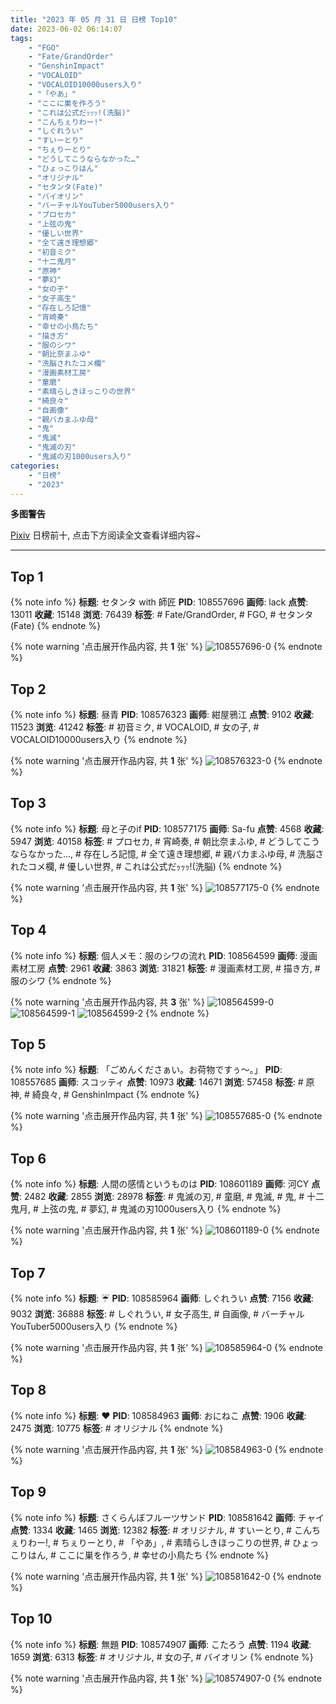 ```yaml
---
title: "2023 年 05 月 31 日 日榜 Top10"
date: 2023-06-02 06:14:07
tags:
    - "FGO"
    - "Fate/GrandOrder"
    - "GenshinImpact"
    - "VOCALOID"
    - "VOCALOID10000users入り"
    - "「やあ」"
    - "ここに巣を作ろう"
    - "これは公式だｯｯｯ!(洗脳)"
    - "こんちぇりわー!"
    - "しぐれうい"
    - "すいーとり"
    - "ちぇりーとり"
    - "どうしてこうならなかった…"
    - "ひょっこりはん"
    - "オリジナル"
    - "セタンタ(Fate)"
    - "バイオリン"
    - "バーチャルYouTuber5000users入り"
    - "プロセカ"
    - "上弦の鬼"
    - "優しい世界"
    - "全て遠き理想郷"
    - "初音ミク"
    - "十二鬼月"
    - "原神"
    - "夢幻"
    - "女の子"
    - "女子高生"
    - "存在しろ記憶"
    - "宵崎奏"
    - "幸せの小鳥たち"
    - "描き方"
    - "服のシワ"
    - "朝比奈まふゆ"
    - "洗脳されたコメ欄"
    - "漫画素材工房"
    - "童磨"
    - "素晴らしきほっこりの世界"
    - "綺良々"
    - "自画像"
    - "親バカまふゆ母"
    - "鬼"
    - "鬼滅"
    - "鬼滅の刃"
    - "鬼滅の刃1000users入り"
categories:
    - "日榜"
    - "2023"
---
```


<i class="fa fa-triangle-exclamation"></i>**多图警告**<i class="fa fa-triangle-exclamation"></i>

[Pixiv](https://www.pixiv.net/) 日榜前十, 点击下方阅读全文查看详细内容~

<!-- more -->

---

## Top 1

{% note info %}
**标题**: セタンタ with 師匠
**PID**: 108557696 **画师**: lack
**点赞**: 13011 **收藏**: 15148 **浏览**: 76439
**标签**: # Fate/GrandOrder, # FGO, # セタンタ(Fate)
{% endnote %}

{% note warning '点击展开作品内容, 共 **1** 张' %}
![108557696-0](https://i.pixiv.re/img-original/img/2023/05/30/00/00/26/108557696_p0.png)
{% endnote %}

## Top 2

{% note info %}
**标题**: 昼青
**PID**: 108576323 **画师**: 紺屋鴉江
**点赞**: 9102 **收藏**: 11523 **浏览**: 41242
**标签**: # 初音ミク, # VOCALOID, # 女の子, # VOCALOID10000users入り
{% endnote %}

{% note warning '点击展开作品内容, 共 **1** 张' %}
![108576323-0](https://i.pixiv.re/img-original/img/2023/05/30/19/21/16/108576323_p0.jpg)
{% endnote %}

## Top 3

{% note info %}
**标题**: 母と子のif
**PID**: 108577175 **画师**: Sa-fu
**点赞**: 4568 **收藏**: 5947 **浏览**: 40158
**标签**: # プロセカ, # 宵崎奏, # 朝比奈まふゆ, # どうしてこうならなかった…, # 存在しろ記憶, # 全て遠き理想郷, # 親バカまふゆ母, # 洗脳されたコメ欄, # 優しい世界, # これは公式だｯｯｯ!(洗脳)
{% endnote %}

{% note warning '点击展开作品内容, 共 **1** 张' %}
![108577175-0](https://i.pixiv.re/img-original/img/2023/05/30/19/57/47/108577175_p0.jpg)
{% endnote %}

## Top 4

{% note info %}
**标题**: 個人メモ：服のシワの流れ
**PID**: 108564599 **画师**: 漫画素材工房
**点赞**: 2961 **收藏**: 3863 **浏览**: 31821
**标签**: # 漫画素材工房, # 描き方, # 服のシワ
{% endnote %}

{% note warning '点击展开作品内容, 共 **3** 张' %}
![108564599-0](https://i.pixiv.re/img-original/img/2023/05/30/07/00/09/108564599_p0.jpg)
![108564599-1](https://i.pixiv.re/img-original/img/2023/05/30/07/00/09/108564599_p1.jpg)
![108564599-2](https://i.pixiv.re/img-original/img/2023/05/30/07/00/09/108564599_p2.jpg)
{% endnote %}

## Top 5

{% note info %}
**标题**: 「ごめんくださぁい。お荷物ですぅ～。」
**PID**: 108557685 **画师**: スコッティ
**点赞**: 10973 **收藏**: 14671 **浏览**: 57458
**标签**: # 原神, # 綺良々, # GenshinImpact
{% endnote %}

{% note warning '点击展开作品内容, 共 **1** 张' %}
![108557685-0](https://i.pixiv.re/img-original/img/2023/05/30/00/00/24/108557685_p0.jpg)
{% endnote %}

## Top 6

{% note info %}
**标题**: 人間の感情というものは
**PID**: 108601189 **画师**: 河CY
**点赞**: 2482 **收藏**: 2855 **浏览**: 28978
**标签**: # 鬼滅の刃, # 童磨, # 鬼滅, # 鬼, # 十二鬼月, # 上弦の鬼, # 夢幻, # 鬼滅の刃1000users入り
{% endnote %}

{% note warning '点击展开作品内容, 共 **1** 张' %}
![108601189-0](https://i.pixiv.re/img-original/img/2023/05/31/17/59/37/108601189_p0.jpg)
{% endnote %}

## Top 7

{% note info %}
**标题**: ☔
**PID**: 108585964 **画师**: しぐれうい
**点赞**: 7156 **收藏**: 9032 **浏览**: 36888
**标签**: # しぐれうい, # 女子高生, # 自画像, # バーチャルYouTuber5000users入り
{% endnote %}

{% note warning '点击展开作品内容, 共 **1** 张' %}
![108585964-0](https://i.pixiv.re/img-original/img/2023/05/31/00/24/02/108585964_p0.jpg)
{% endnote %}

## Top 8

{% note info %}
**标题**: ♥
**PID**: 108584963 **画师**: おにねこ
**点赞**: 1906 **收藏**: 2475 **浏览**: 10775
**标签**: # オリジナル
{% endnote %}

{% note warning '点击展开作品内容, 共 **1** 张' %}
![108584963-0](https://i.pixiv.re/img-original/img/2023/05/31/00/00/16/108584963_p0.jpg)
{% endnote %}

## Top 9

{% note info %}
**标题**: さくらんぼフルーツサンド
**PID**: 108581642 **画师**: チャイ
**点赞**: 1334 **收藏**: 1465 **浏览**: 12382
**标签**: # オリジナル, # すいーとり, # こんちぇりわー!, # ちぇりーとり, # 「やあ」, # 素晴らしきほっこりの世界, # ひょっこりはん, # ここに巣を作ろう, # 幸せの小鳥たち
{% endnote %}

{% note warning '点击展开作品内容, 共 **1** 张' %}
![108581642-0](https://i.pixiv.re/img-original/img/2023/05/30/22/20/47/108581642_p0.png)
{% endnote %}

## Top 10

{% note info %}
**标题**: 無題
**PID**: 108574907 **画师**: こたろう
**点赞**: 1194 **收藏**: 1659 **浏览**: 6313
**标签**: # オリジナル, # 女の子, # バイオリン
{% endnote %}

{% note warning '点击展开作品内容, 共 **1** 张' %}
![108574907-0](https://i.pixiv.re/img-original/img/2023/05/30/18/24/52/108574907_p0.png)
{% endnote %}
